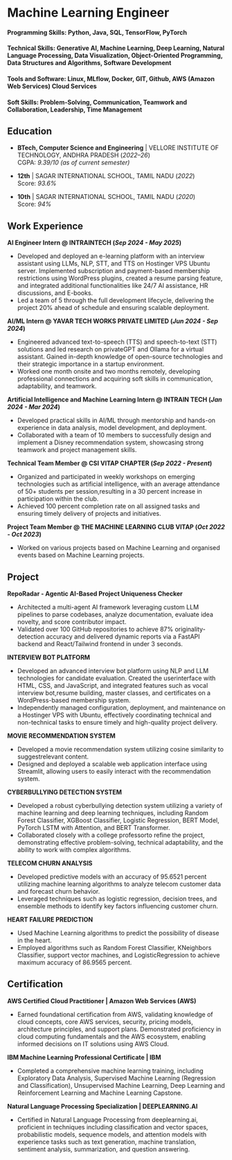 # Machine Learning Engineer

#### Programming Skills: Python, Java, SQL, TensorFlow, PyTorch
#### Technical Skills: Generative AI, Machine Learning, Deep Learning, Natural Language Processing, Data Visualization, Object-Oriented Programming, Data Structures and Algorithms, Software Development
#### Tools and Software: Linux, MLflow, Docker, GIT, Github, AWS (Amazon Web Services) Cloud Services
#### Soft Skills: Problem-Solving, Communication, Teamwork and Collaboration, Leadership, Time Management

## Education
- **BTech, Computer Science and Engineering** | VELLORE INSTITUTE OF TECHNOLOGY, ANDHRA PRADESH (_2022–26_)  
  CGPA: _9.39/10 (as of current semester)_

- **12th** | SAGAR INTERNATIONAL SCHOOL, TAMIL NADU (_2022_)  
  Score: _93.6%_

- **10th** | SAGAR INTERNATIONAL SCHOOL, TAMIL NADU (_2020_)  
  Score: _94%_


## Work Experience
**AI Engineer Intern @ INTRAINTECH (_Sep 2024 - May 2025_)**
- Developed and deployed an e-learning platform with an interview assistant using
LLMs, NLP, STT, and TTS on Hostinger VPS Ubuntu server. Implemented subscription
and payment-based membership restrictions using WordPress plugins, created a
resume parsing feature, and integrated additional functionalities like
24/7 AI assistance, HR discussions, and E-books.
- Led a team of 5 through the full development lifecycle, delivering the project 20% ahead of schedule and ensuring scalable deployment.

**AI/ML Intern @ YAVAR TECH WORKS PRIVATE LIMITED (_Jun 2024 - Sep 2024_)**
- Engineered advanced text-to-speech (TTS) and speech-to-text (STT)
solutions and led research on privateGPT and Ollama for a virtual
assistant. Gained in-depth knowledge of open-source technologies and
their strategic importance in a startup environment.
- Worked one month onsite and two months remotely, developing
professional connections and acquiring soft skills in communication,
adaptability, and teamwork.

**Artificial Intelligence and Machine Learning Intern @ INTRAIN TECH (_Jan 2024 - Mar 2024_)**
- Developed practical skills in AI/ML through mentorship and hands-on
experience in data analysis, model development, and deployment.
- Collaborated with a team of 10 members to successfully design and implement
a Disney recommendation system, showcasing strong teamwork and project
management skills.

**Technical Team Member @ CSI VITAP CHAPTER (_Sep 2022 - Present_)**
- Organized and participated in weekly workshops on emerging technologies
such as artificial intelligence, with an average attendance of 50+ students per
session,resulting in a 30 percent increase in participation within the club.
- Achieved 100 percent completion rate on all assigned tasks and ensuring timely
delivery of projects and initiatives.

**Project Team Member @ THE MACHINE LEARNING CLUB VITAP (_Oct 2022 - Oct 2023_)**
- Worked on various projects based on Machine Learning and organised events based
on Machine Learning projects.

## Project
**RepoRadar - Agentic AI-Based Project Uniqueness Checker**
- Architected a multi-agent AI framework leveraging custom LLM pipelines to parse codebases, analyze documentation, evaluate idea novelty, and score contributor impact.
- Validated over 100 GitHub repositories to achieve 87% originality-detection accuracy and delivered dynamic reports via a FastAPI backend and React/Tailwind frontend in under 3 seconds.

**INTERVIEW BOT PLATFORM**
- Developed an advanced interview bot platform using NLP and LLM
technologies for candidate evaluation. Created the userinterface with
HTML, CSS, and JavaScript, and integrated features such as vocal
interview bot,resume building, master classes, and certificates on a
WordPress-based membership system.
- Independently managed configuration, deployment, and maintenance
on a Hostinger VPS with Ubuntu, effectively coordinating technical and
non-technical tasks to ensure timely and high-quality project delivery.

**MOVIE RECOMMENDATION SYSTEM**
- Developed a movie recommendation system utilizing cosine similarity to
suggestrelevant content.
- Designed and deployed a scalable web application interface using
Streamlit, allowing users to easily interact with the recommendation
system.

**CYBERBULLYING DETECTION SYSTEM**
- Developed a robust cyberbullying detection system utilizing a variety of
machine learning and deep learning techniques, including Random
Forest Classifier, XGBoost Classifier, Logistic Regression, BERT Model,
PyTorch LSTM with Attention, and BERT Transformer.
- Collaborated closely with a college professorto refine the project,
demonstrating effective problem-solving, technical adaptability, and the
ability to work with complex algorithms.

**TELECOM CHURN ANALYSIS**
-  Developed predictive models with an accuracy of 95.6521 percent
utilizing machine learning algorithms to analyze telecom customer data
and forecast churn behavior.
- Leveraged techniques such as logistic regression, decision trees, and
ensemble methods to identify key factors influencing customer churn.

**HEART FAILURE PREDICTION**
-  Used Machine Learning algorithms to predict the possibility of disease
in the heart.
-  Employed algorithms such as Random Forest Classifier, KNeighbors
Classifier, support vector machines, and LogisticRegression to achieve
maximum accuracy of 86.9565 percent.

## Certification
**AWS Certified Cloud Practitioner | Amazon Web Services (AWS)**  
 - Earned foundational certification from AWS, validating knowledge of cloud concepts, core AWS services, security, pricing models, architecture principles, and support plans. Demonstrated proficiency in cloud computing fundamentals and the AWS ecosystem, enabling informed decisions on IT solutions using AWS Cloud.

**IBM Machine Learning Professional Certificate | IBM**
 - Completed a comprehensive machine learning training, including
Exploratory Data Analysis, Supervised Machine Learning (Regression
and Classification), Unsupervised Machine Learning, Deep Learning and
Reinforcement Learning and Machine Learning Capstone.

**Natural Language Processing Specialization | DEEPLEARNING.AI**
 - Certified in Natural Language Processing from deeplearning.ai,
proficient in techniques including classification and vector spaces,
probabilistic models, sequence models, and attention models with
experience tasks such as text generation, machine translation, sentiment
analysis, summarization, and question answering.

